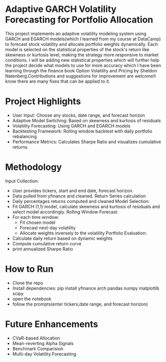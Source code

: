 # Adaptive GARCH Volatility Forecasting for Portfolio Allocation
This project implements an adaptive volatility modeling system using GARCH and EGARCH models(which I learned from my course at DataCamp) to forecast stock volatility and allocate portfolio weights dynamically. Each model is selected on the statistical properties of the stock's return like skewness or kurtosis level, making the strategy more responsive to market conditions. I will be adding new statistical properties which will further help the project decide what models to use for more accuracy which I have been learning through the finance book Option Volatility and Pricing by Sheldon Natenberg.Contributions and suggestions for improvement are welcome!I know there are many fixes that can be applied to it.
# Project Highlights
- User Input: Choose any stocks, date range, and forecast horizon
- Adaptive Model Switching: Based on skewness and kurtosis of residuals
- Volatility Forecasting: Using GARCH and EGARCH models
- Backtesting Framework: Rolling window backtest with daily portfolio rebalancing
- Performance Metrics: Calculates Sharpe Ratio and visualizes cumulative returns.
# Methodology
  Input Collection:
  - User provides tickers, start and end date, forecast horizon.
  - Data pulled from yfinance and cleaned.
  Return Series calculation
  - Daily percentages returns computed and cleaned
  Model Selection:
  - Fit GARCH (1,1) model, calculate skewness and kurtosis of residuals and select model accordingly.
  Rolling Window Forecast:
  - For each time window:
    - Fit chosen model
    - Forecast next-day volatility
    - Allocate weights inversely to the volatility
  Portfolio Evaluation:
  - Calculate daily return based on dynamic weights
  - Compute cumulative return curve
  - print annualized Sharpe Ratio
# How to Run
- Clone the repo
- Install dependencies: pip install yfinance arch pandas numpy matplotlib scipy
- open the notebook
- follow the prompts(enter tickers,date range, and forecast horizon)
# Future Enhancements
- CVaR-based Allocation
- Mean-reverting Alpha Signals
- Benchmark Comparision
- Multi-day Volatility Forecasting

